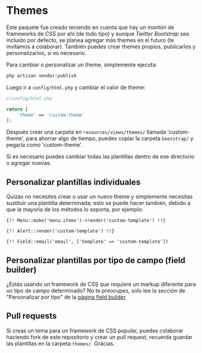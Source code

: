 # Themes

Este paquete fue creado teniendo en cuenta que hay un montón de frameworks de CSS por ahí (de todo tipo) y aunque *Twitter Bootstrap* sea incluido por defecto, se planea agregar más themes en el futuro (te invitamos a colaborar). También puedes crear themes propios, publicarlos y personalizarlos, si es necesario.

Para cambiar o personalizar un theme, simplemente ejecuta: 

```bash
php artisan vendor:publish
```

Luego ir a `config/html.php` y cambiar el valor de theme:

```php
//config/html.php

return [
    'theme' => 'custom-theme'
];
```

Después crear una carpeta en `resources/views/themes/` llamada 'custom-theme', para ahorrar algo de tiempo, puedes copiar la carpeta `bootstrap/` y pegarla como 'custom-theme'.

Si es necesario puedes cambiar todas las plantillas dentro de ese directorio o agregar nuevas. 

## Personalizar plantillas individuales 

Quizás no necesites crear o usar un nuevo theme y simplemente necesitas sustituir una plantilla determinada; esto se puede hacer también, debido a que la mayoría de los métodos lo soporta, por ejemplo:

```blade
{!! Menu::make('menu.items')->render('custom-template') !!}
```

```blade
{!! Alert::render('custom-template') !!}
```

```blade
{!! Field::email('email', ['template' => 'custom-template'])
```

## Personalizar plantillas por tipo de campo (field builder)

¿Estás usando un framework de CSS que requiere un markup diferente para un tipo de campo determinado? No te preocupes, solo lee la sección de "Personalizar por tipo" de la [página field builder](field-builder.md)

## Pull requests

Si creas un tema para un framework de CSS popular, puedes colaborar haciendo fork de este repositorio y crear un pull request, recuerda guardar las plantillas en la carpeta `themes/`. Gracias.
